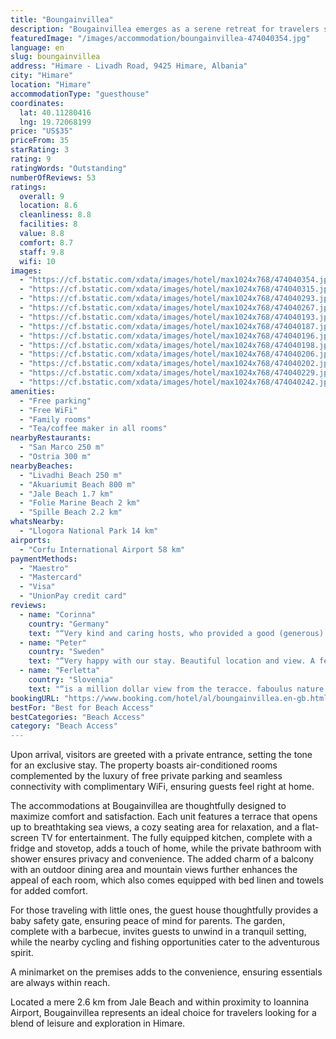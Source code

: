 ```yaml
---
title: "Boungainvillea"
description: "Bougainvillea emerges as a serene retreat for travelers seeking the perfect blend of comfort and convenience in Himare."
featuredImage: "/images/accommodation/boungainvillea-474040354.jpg"
language: en
slug: boungainvillea
address: "Himare - Livadh Road, 9425 Himare, Albania"
city: "Himare"
location: "Himare"
accommodationType: "guesthouse"
coordinates:
  lat: 40.11280416
  lng: 19.72068199
price: "US$35"
priceFrom: 35
starRating: 3
rating: 9
ratingWords: "Outstanding"
numberOfReviews: 53
ratings:
  overall: 9
  location: 8.6
  cleanliness: 8.8
  facilities: 8
  value: 8.8
  comfort: 8.7
  staff: 9.8
  wifi: 10
images:
  - "https://cf.bstatic.com/xdata/images/hotel/max1024x768/474040354.jpg?k=f24b1835c9e4b747ef49a578ec92a656c2113285c44e29afe66c3cff19ad0a42&o=&hp=1"
  - "https://cf.bstatic.com/xdata/images/hotel/max1024x768/474040315.jpg?k=78a1ee9391126696146557897bbb36772b749e665122c606c4ea4724ffe7fd4c&o=&hp=1"
  - "https://cf.bstatic.com/xdata/images/hotel/max1024x768/474040293.jpg?k=257acbfc531f508fa2b2804fbe5076bdfd4f3303a90a388a2fcc43e1a0c07d48&o=&hp=1"
  - "https://cf.bstatic.com/xdata/images/hotel/max1024x768/474040267.jpg?k=5138b4520447c716763e600a745cb591686362fb54dbd045a5a1ab0a2268a3dd&o=&hp=1"
  - "https://cf.bstatic.com/xdata/images/hotel/max1024x768/474040193.jpg?k=f4604c7c9b834aaaded9b585030394b7187ac7bf43f3a3e6cdd447826c321a16&o=&hp=1"
  - "https://cf.bstatic.com/xdata/images/hotel/max1024x768/474040187.jpg?k=b793800fa4772369bf86be2ca6fb1aa51003206f602305762ec0127922283afa&o=&hp=1"
  - "https://cf.bstatic.com/xdata/images/hotel/max1024x768/474040196.jpg?k=a3364c4b57249a6b4ac2d17dcd966c505ac3e0245b072141a0d3bf869f41126f&o=&hp=1"
  - "https://cf.bstatic.com/xdata/images/hotel/max1024x768/474040198.jpg?k=9c94426c49086908f002d5d613a6907b192697a9ee15d67f1998758325607806&o=&hp=1"
  - "https://cf.bstatic.com/xdata/images/hotel/max1024x768/474040206.jpg?k=9f6fa1a71c00913f01114cf5b117440329347d15254a4010749b9a1a8b6e8c88&o=&hp=1"
  - "https://cf.bstatic.com/xdata/images/hotel/max1024x768/474040202.jpg?k=0c75a3f62ee881c051d295cae2c21c3e75d941d4958f732258c4896ca1192ed1&o=&hp=1"
  - "https://cf.bstatic.com/xdata/images/hotel/max1024x768/474040229.jpg?k=e4ad54b44d2178ab529dad6142401272474d74a633875f9f9aa796ca425eb7be&o=&hp=1"
  - "https://cf.bstatic.com/xdata/images/hotel/max1024x768/474040242.jpg?k=ea8a924f59094e8d294b521fa768a7af02e51ba18f201e25a35db2a070c2ec25&o=&hp=1"
amenities:
  - "Free parking"
  - "Free WiFi"
  - "Family rooms"
  - "Tea/coffee maker in all rooms"
nearbyRestaurants:
  - "San Marco 250 m"
  - "Ostria 300 m"
nearbyBeaches:
  - "Livadhi Beach 250 m"
  - "Akuariumit Beach 800 m"
  - "Jale Beach 1.7 km"
  - "Folie Marine Beach 2 km"
  - "Spille Beach 2.2 km"
whatsNearby:
  - "Llogora National Park 14 km"
airports:
  - "Corfu International Airport 58 km"
paymentMethods:
  - "Maestro"
  - "Mastercard"
  - "Visa"
  - "UnionPay credit card"
reviews:
  - name: "Corinna"
    country: "Germany"
    text: "“Very kind and caring hosts, who provided a good (generous) breakfast. The room was very clean and it was silent at night. Absolutely breathtaking view from the terrace. Less than 10 minutes walking distance from the beach. We extended our stay...”"
  - name: "Peter"
    country: "Sweden"
    text: "“Very happy with our stay. Beautiful location and view. A few minutes walk to the beach. The room had the accommodations we needed. The host family is lovely. They were so welcoming and helpful. Antonia who greeted us is fluent in english. We got...”"
  - name: "Ferletta"
    country: "Slovenia"
    text: "“is a million dollar view from the teracce. faboulus nature and beach....antonia and her family was great hosts, the house was large, clean and confortable.”"
bookingURL: "https://www.booking.com/hotel/al/boungainvillea.en-gb.html?aid=8035640"
bestFor: "Best for Beach Access"
bestCategories: "Beach Access"
category: "Beach Access"
---
```


Upon arrival, visitors are greeted with a private entrance, setting the tone for an exclusive stay. The property boasts air-conditioned rooms complemented by the luxury of free private parking and seamless connectivity with complimentary WiFi, ensuring guests feel right at home.

The accommodations at Bougainvillea are thoughtfully designed to maximize comfort and satisfaction. Each unit features a terrace that opens up to breathtaking sea views, a cozy seating area for relaxation, and a flat-screen TV for entertainment. The fully equipped kitchen, complete with a fridge and stovetop, adds a touch of home, while the private bathroom with shower ensures privacy and convenience. The added charm of a balcony with an outdoor dining area and mountain views further enhances the appeal of each room, which also comes equipped with bed linen and towels for added comfort.

For those traveling with little ones, the guest house thoughtfully provides a baby safety gate, ensuring peace of mind for parents. The garden, complete with a barbecue, invites guests to unwind in a tranquil setting, while the nearby cycling and fishing opportunities cater to the adventurous spirit.

A minimarket on the premises adds to the convenience, ensuring essentials are always within reach.

Located a mere 2.6 km from Jale Beach and within proximity to Ioannina Airport, Bougainvillea represents an ideal choice for travelers looking for a blend of leisure and exploration in Himare.